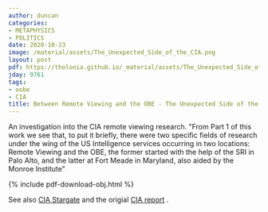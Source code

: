 ```yaml
---
author: duncan
categories:
- METAPHYSICS
- POLITICS
date: 2020-10-23
image: /material/assets/The_Unexpected_Side_of_the_CIA.png
layout: post
pdf: https://tholonia.github.io/_material/assets/The_Unexpected_Side_of_the_CIA.pdf
jday: 9761
tags:
- oobe
- CIA
title: Between Remote Viewing and the OBE - The Unexpected Side of the CIA (Part 2)
---
```


An investigation into the CIA remote viewing research. "From Part 1 of this work we see that, to put it briefly, there were two specific fields of research under the wing of the US Intelligence services occurring in two locations: Remote Viewing and the OBE, the former started with the help of the SRI in Palo Alto, and the latter at Fort Meade in Maryland, also aided by the Monroe Institute"

<!--more-->

{% include pdf-download-obj.html %}

See also [CIA Stargate](/videos/CIA-stargate.html) and the origial [CIA report](/material/material_CIA-page25.html) .

